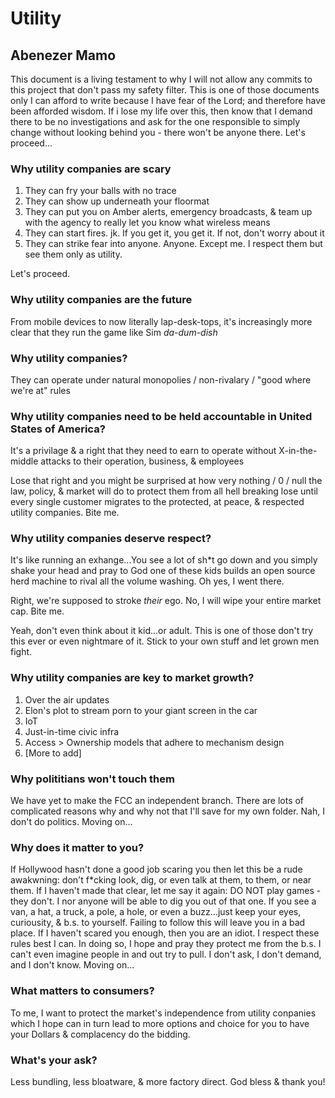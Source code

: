 # Utility

## Abenezer Mamo

This document is a living testament to why I will not allow any commits to this project that don't pass my safety filter. This is one of those documents only I can afford to write because I have fear of the Lord; and therefore have been afforded wisdom. If i lose my life over this, then know that I demand there to be no investigations and ask for the one responsible to simply change without looking behind you - there won't be anyone there. Let's proceed...

### Why utility companies are scary

1. They can fry your balls with no trace
2. They can show up underneath your floormat
3. They can put you on Amber alerts, emergency broadcasts, & team up with the agency to really let you know what wireless means
4. They can start fires. jk. If you get it, you get it. If not, don't worry about it
5. They can strike fear into anyone. Anyone. Except me. I respect them but see them only as utility.

Let's proceed.

### Why utility companies are the future

From mobile devices to now literally lap-desk-tops, it's increasingly more clear that they run the game like Sim *da-dum-dish*

### Why utility companies?

They can operate under natural monopolies / non-rivalary / "good where we're at" rules

### Why utility companies need to be held accountable in United States of America?

It's a privilage & a right that they need to earn to operate without X-in-the-middle attacks to their operation, business, & employees

Lose that right and you might be surprised at how very nothing / 0 / null the law, policy, & market will do to protect them from all hell breaking lose until every single customer migrates to the protected, at peace, & respected utility companies. Bite me.

### Why utility companies deserve respect?

It's like running an exhange...You see a lot of sh*t go down and you simply shake your head and pray to God one of these kids builds an open source herd machine to rival all the volume washing. Oh yes, I went there.

Right, we're supposed to stroke *their* ego. No, I will wipe your entire market cap. Bite me.

Yeah, don't even think about it kid...or adult. This is one of those don't try this ever or even nightmare of it. Stick to your own stuff and let grown men fight.

### Why utility companies are key to market growth?

1. Over the air updates
2. Elon's plot to stream porn to your giant screen in the car
3. IoT
4. Just-in-time civic infra
5. Access > Ownership models that adhere to mechanism design
6. [More to add]

### Why polititians won't touch them

We have yet to make the FCC an independent branch. There are lots of complicated reasons why and why not that I'll save for my own folder. Nah, I don't do politics. Moving on...

### Why does it matter to you?

If Hollywood hasn't done a good job scaring you then let this be a rude awakwning: don't f*cking look, dig, or even talk at them, to them, or near them. If I haven't made that clear, let me say it again: DO NOT play games - they don't. I nor anyone will be able to dig you out of that one. If you see a van, a hat, a truck, a pole, a hole, or even a buzz...just keep your eyes, curiousity, & b.s. to yourself. Failing to follow this will leave you in a bad place. If I haven't scared you enough, then you are an idiot. I respect these rules best I can. In doing so, I hope and pray they protect me from the b.s. I can't even imagine people in and out try to pull. I don't ask, I don't demand, and I don't know. Moving on...


### What matters to consumers?

To me, I want to protect the market's independence from utility conpanies which I hope can in turn lead to more options and choice for you to have your Dollars & complacency do the bidding.

### What's your ask?

Less bundling, less bloatware, & more factory direct. God bless & thank you!
